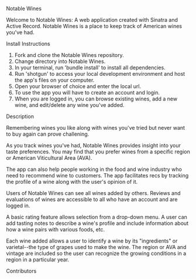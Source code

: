 Notable Wines

Welcome to Notable Wines: A web application created with Sinatra and Active Record. 
Notable Wines is a place to keep track of American wines you've had. 

Install Instructions

1. Fork and clone the Notable Wines repository.
2. Change directory into Notable Wines.
3. In your terminal, run 'bundle install' to install all dependencies.
4. Run 'shotgun' to access your local development environment and host the app's files on your computer.
5. Open your browser of choice and enter the local url.
6. To use the app you will have to create an account and login.
7. When you are logged in, you can browse existing wines, add a new wine, and edit/delete any wine you've added.  

Description

Remembering wines you like along with wines you've tried but never want to buy again
can prove challening. 

As you track wines you've had, Notable Wines provides insight into your taste preferences. 
You may find that you prefer wines from a specific region or American Viticultural Area (AVA). 

The app can also help people working in the food and wine industry who need to recommend wine to customers. The app
facilitates recs by tracking the profile of a wine along with the user's opinion of it.

Users of Notable Wines can see all wines added by others. Reviews and evaluations of wines
are accessible to all who have an account and are logged in.

A basic rating feature allows selection from a drop-down menu. A user can add tasting notes to describe 
a wine's profile and include information about how a wine pairs with various foods, etc.

Each wine added allows a user to identify a wine by its "ingredients" or varietal--the type of grapes used to 
make the wine. The region or AVA and vintage are included so the user can recognize the growing
conditions in a region in a particular year.

Contributors



<!-- <h1><%=@user.username%></h1>
<h4>Here is a List of Your Wines:</h4>
<h2>Producer Name: <%= @user.wine.producer_name %></h2>
<h2>Wine Name: <%= @user.wine.wine_name %></h2>
<h2>American Viticultural Area: <%= @user.wine.ava %></h2>
<h2>Vintage: <%= @user.wine.vintage %></h2>
<h2>Varietal: <%= @user.wine.varietal %></h2>

<% if @wine.user == current_user %>
<a href="/wines/<%= @wine.id %>/edit">EDIT</a>
<form method="POST" action="/wines/<%= @wine.id %>">
<input type="hidden" name="_method" value="DELETE">
<input type="submit" value="Delete Wine">
<% end %>
</form> -->

